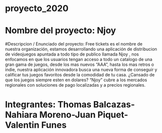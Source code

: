 # proyecto_2020

# Nombre del proyecto: Njoy

#Descripcion / Enunciado del proyecto: Free tickets es el nombre de nuestra organización, estamos desarrollando una aplicación de distribucion de videojuegos apuntada a todo tipo de publico llamada Njoy , nos enfocamos en que los usuarios tengan acceso a todo un catalogo de una gran gama de juegos, desde los mas nuevos “AAA”, hasta los mas retros o indie, nuestra aplicación innovadora busca una nueva forma de conseguir y calificar tus juegos favoritos desde la comodidad de tu casa. ¿Cansado de que los juegos siempre esten en dolares? “Njoy” cubre a los mercados regionales con soluciones de pago localizadas y a precios regionales.  

# Integrantes: Thomas Balcazas-Nahiara Moreno-Juan Piquet-Valentin Funes

